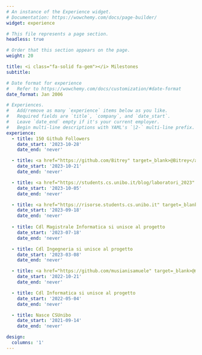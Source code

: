 ```yaml
---
# An instance of the Experience widget.
# Documentation: https://wowchemy.com/docs/page-builder/
widget: experience

# This file represents a page section.
headless: true

# Order that this section appears on the page.
weight: 20

title: <i class="fa-solid fa-gem"></i> Milestones
subtitle:

# Date format for experience
#   Refer to https://wowchemy.com/docs/customization/#date-format
date_format: Jan 2006

# Experiences.
#   Add/remove as many `experience` items below as you like.
#   Required fields are `title`, `company`, and `date_start`.
#   Leave `date_end` empty if it's your current employer.
#   Begin multi-line descriptions with YAML's `|2-` multi-line prefix.
experience:
  - title: 150 Github Followers
    date_start: '2023-10-28'
    date_end: 'never'

  - title: <a href="https://github.com/Bitrey" target=_blank>@Bitrey</a> è la prima matricola contribuente dell'anno
    date_start: '2023-10-21'
    date_end: 'never'

  - title: <a href="https://students.cs.unibo.it/blog/laboratori_2023" target=_blank>Laboratorio fra pari</a> viene sponsorizzato dai docenti
    date_start: '2023-10-05'
    date_end: 'never'

  - title: <a href="https://risorse.students.cs.unibo.it" target=_blank>Risorse</a> va online su dominio unibo.it
    date_start: '2023-09-18'
    date_end: 'never'
  
  - title: Cdl Magistrale Informatica si unisce al progetto
    date_start: '2023-07-18'
    date_end: 'never'

  - title: Cdl Ingegneria si unisce al progetto
    date_start: '2023-03-08'
    date_end: 'never'

  - title: <a href="https://github.com/musianisamuele" target=_blank>@musianisamuele</a> è la prima matricola contribuente dell'anno
    date_start: '2022-10-21'
    date_end: 'never'

  - title: Cdl Informatica si unisce al progetto
    date_start: '2022-05-04'
    date_end: 'never'

  - title: Nasce CSUnibo
    date_start: '2021-09-14'
    date_end: 'never'

design:
  columns: '1'
---
```

